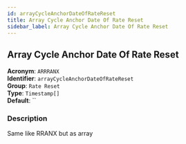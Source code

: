 ```yaml
---
id: arrayCycleAnchorDateOfRateReset
title: Array Cycle Anchor Date Of Rate Reset
sidebar_label: Array Cycle Anchor Date Of Rate Reset
---
```


## Array Cycle Anchor Date Of Rate Reset

**Acronym**: `ARRRANX`  
**Identifier**: `arrayCycleAnchorDateOfRateReset`  
**Group**: `Rate Reset`  
**Type**: `Timestamp[]`  
**Default**: ``  

### Description
Same like RRANX but as array
